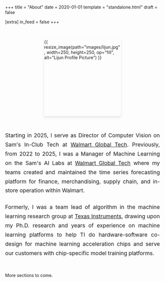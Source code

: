 +++
title = "About"
date = 2020-01-01
template = "standalone.html"
draft = false

[extra]
in_feed = false
+++

<!--Design inspired by "https://www.aarronwalter.com/"-->

<div style="display: flex; align-items: center; gap: 3rem; margin: 3rem 0; max-width: 900px; margin-left: auto; margin-right: auto; flex-wrap: wrap; justify-content: center;">
  <div style="flex-shrink: 0;">
    <div style="width: 250px; height: 250px; overflow: hidden; box-shadow: 0 4px 8px rgba(0,0,0,0.1);">
      {{ resize_image(path="images/lijun.jpg", width=250, height=250, op="fill", alt="Lijun Profile Picture") }}
    </div>
  </div>
  <div style="flex: 1; min-width: 300px; text-align: left;">
    <p style="font-size: 1.1rem; line-height: 1.7; margin: 0 0 1.5rem 0; text-align: justify;">
      Starting in 2025, I serve as Director of Computer Vision on Sam's In-Club Tech at <a href="https://tech.walmart.com/content/walmart-global-tech/en_us.html">Walmart Global Tech</a>.
      Previously, from 2022 to 2025, I was a Manager of Machine Learning on the Sam's AI Labs at <a href="https://tech.walmart.com/content/walmart-global-tech/en_us.html">Walmart Global Tech</a> where my teams created and maintained the time series forecasting platform for finance, merchandising, supply chain, and in-store operation within Walmart.
    </p>
    <p style="font-size: 1.1rem; line-height: 1.7; margin: 0; text-align: justify;">
      Formerly, I was a team lead of algorithm in the machine learning research group at <a href="https://www.ti.com/">Texas Instruments</a>, drawing upon my Ph.D. research and years of experience on machine learning platforms to help TI do hardware-software co-design for machine learning acceleration chips and serve our customers with chip-specific model training platforms.
    </p>
  </div>
</div>

More sections to come.


